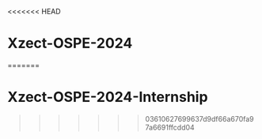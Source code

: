 <<<<<<< HEAD
# Xzect-OSPE-2024
=======
# Xzect-OSPE-2024-Internship
>>>>>>> 03610627699637d9df66a670fa97a6691ffcdd04
